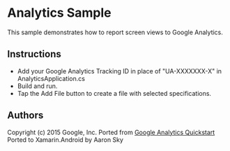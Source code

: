 Analytics Sample
=================

This sample demonstrates how to report screen views to Google Analytics.

Instructions
------------

* Add your Google Analytics Tracking ID in place of "UA-XXXXXXX-X" in AnalyticsApplication.cs
* Build and run.
* Tap the Add File button to create a file with selected specifications.

Authors
-------
Copyright (c) 2015 Google, Inc.
Ported from [Google Analytics Quickstart](https://github.com/googlesamples/google-services/tree/master/android/analytics)
Ported to Xamarin.Android by Aaron Sky